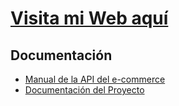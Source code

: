 # [Visita mi Web aquí](https://sofiarama.github.io/proyectoFinal/login.html)

## Documentación

- [Manual de la API del e-commerce](docs/Manual%20de%20la%20API%20de%20e_Mercado.pdf)
- [Documentación del Proyecto](docs/Letra%20del%20Proyecto.pdf)
